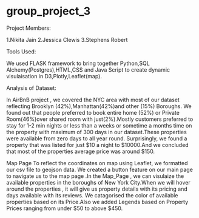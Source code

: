# group_project_3

Project Members:

1.Nikita Jain
2.Jessica Clewis
3.Stephens Robert

Tools Used:

We used FLASK framework to bring together Python,SQL Alchemy(Postgres),HTML,CSS and Java Script to create dynamic visulaisation in D3,Plotly,Leaflet(map).

Analysis of Dataset:

In AirBnB project , we covered the NYC area with most of our dataset reflecting Brooklyn (42%),Manhattan(42%)and other (15%) Boroughs.
We found out that people preferred to book entire home (52%) or Private Room(46%)over shared room with just(2%).Mostly customers preferred to stay for 1-2 min nights or less than a weeks or sometime a months time on the property with maximum of 300 days in our dataset.These properties were available from zero days to all year round. Surprisingly, we found a property that was listed for just $10 a night to $10000.And we concluded that most of the properties average price was around $150.

Map Page
To reflect the coordinates on map using Leaflet, we formatted our csv file to geojson data. We created a button feature on our main page to navigate us to the map page .In the Map_Page , we can visulaize the available properties in the boroughs of New York City.When we will hover around the properties , it will give us property details with its pricing and days available with its reviews. We catagorised the color of available properties based on its Price.Also we added Legends based on Property Prices ranging from under $50 to above $450.
